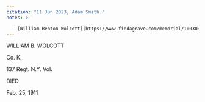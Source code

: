 ```yaml
---
citation: "11 Jun 2023, Adam Smith."
notes: >- 

  - [William Benton Wolcott](https://www.findagrave.com/memorial/100303590/william-benton-wolcott) (06 Oct 1832 to 25 Feb 1911)
---
```


WILLIAM B. WOLCOTT

Co. K.

137 Regt. N.Y. Vol.

DIED

Feb. 25, 1911


